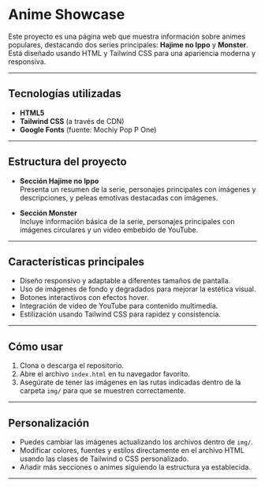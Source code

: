 # Anime Showcase

Este proyecto es una página web que muestra información sobre animes populares, destacando dos series principales: **Hajime no Ippo** y **Monster**. Está diseñado usando HTML y Tailwind CSS para una apariencia moderna y responsiva.

---

## Tecnologías utilizadas

- **HTML5**
- **Tailwind CSS** (a través de CDN)
- **Google Fonts** (fuente: Mochiy Pop P One)

---

## Estructura del proyecto

- **Sección Hajime no Ippo**  
  Presenta un resumen de la serie, personajes principales con imágenes y descripciones, y peleas emotivas destacadas con imágenes.

- **Sección Monster**  
  Incluye información básica de la serie, personajes principales con imágenes circulares y un video embebido de YouTube.

---

## Características principales

- Diseño responsivo y adaptable a diferentes tamaños de pantalla.
- Uso de imágenes de fondo y degradados para mejorar la estética visual.
- Botones interactivos con efectos hover.
- Integración de video de YouTube para contenido multimedia.
- Estilización usando Tailwind CSS para rapidez y consistencia.

---

## Cómo usar

1. Clona o descarga el repositorio.
2. Abre el archivo `index.html` en tu navegador favorito.
3. Asegúrate de tener las imágenes en las rutas indicadas dentro de la carpeta `img/` para que se muestren correctamente.

---

## Personalización

- Puedes cambiar las imágenes actualizando los archivos dentro de `img/`.
- Modificar colores, fuentes y estilos directamente en el archivo HTML usando las clases de Tailwind o CSS personalizado.
- Añadir más secciones o animes siguiendo la estructura ya establecida.

---

